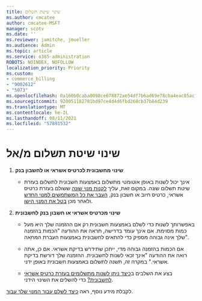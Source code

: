 ```yaml
---
title: שינוי שיטת תשלום
ms.author: cmcatee
author: cmcatee-MSFT
manager: scotv
ms.date: ''
ms.reviewer: jamitche, jmueller
ms.audience: Admin
ms.topic: article
ms.service: o365-administration
ROBOTS: NOINDEX, NOFOLLOW
localization_priority: Priority
ms.custom:
- commerce_billing
- "9002612"
- "5073"
ms.openlocfilehash: 0a160b0caba0098ce678872ae54df7b6ad69e78cba4eac85ac15567f2e75a8c7
ms.sourcegitcommit: 920051182781bd97ce4d4d6fbd268cb37b84d239
ms.translationtype: MT
ms.contentlocale: he-IL
ms.lasthandoff: 08/11/2021
ms.locfileid: "57891532"
---
```

# <a name="change-payment-method-fromto"></a>שינוי שיטת תשלום מ/אל

1. **שינוי מחשבונית לכרטיס אשראי או לחשבון בנק**

    - אינך יכול לשנות באופן אוטומטי מתשלום באמצעות חשבונית לתשלום בעזרת שיטת תשלום שונה. במקום זאת, עליך [לקנות מנוי שונה](https://docs.microsoft.com/microsoft-365/commerce/try-or-buy-microsoft-365#buy-a-different-subscription) ששולם בעזרת כרטיס אשראי, כרטיס חיוב או חשבון בנק, [העבר את כל המשתמשים למנוי החדש](https://docs.microsoft.com/microsoft-365/commerce/subscriptions/move-users-different-subscription) ולאחר מכן [בטל את המנוי הישן](https://docs.microsoft.com/microsoft-365/commerce/subscriptions/cancel-your-subscription).

2. **שינוי מכרטיס אשראי או חשבון בנק לחשבונית**

    - באפשרותך לשנות כדי לשלם באמצעות חשבונית רק אם ההזמנה שלך היא מעל כמות מסוימת. אם אינך עומד בדרישה, תראה את ההודעה "הכמות בהזמנה שלך אינה גבוהה מספיק כדי להתאים לחשבונית באמצעות העברת המחאה".

    - אם הכמות בהזמנה גבוהה מדי, ייתכן שתידרש בדיקת אשראי. אם כן, אתה רואה את ההודעה "אינך זכאי לשנות לחשבונית. ההזמנה שלך דורשת בדיקת אשראי." במקרה זה, תשנה לתשלום באמצעות חשבונית באופן ידני.

    - בצע את השלבים ב[כיצד ניתן לשנות מתשלומים בעזרת כרטיס אשראי לחשבונית?](how-do-i-change-from-credit-card-payments-to-invoice.md) כדי להשלים את השינוי הידני.

לקבלת מידע נוסף, ראה [כיצד לשלם עבור המנוי שלך עבור](https://docs.microsoft.com/microsoft-365/commerce/billing-and-payments/pay-for-your-subscription).
